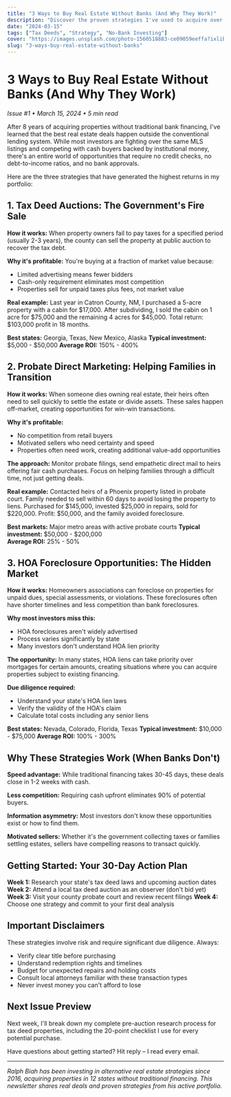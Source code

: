 ```yaml
---
title: "3 Ways to Buy Real Estate Without Banks (And Why They Work)"
description: "Discover the proven strategies I've used to acquire over $2M in real estate without traditional financing. From tax deed auctions to probate deals, here's your complete roadmap."
date: "2024-03-15"
tags: ["Tax Deeds", "Strategy", "No-Bank Investing"]
cover: "https://images.unsplash.com/photo-1560518883-ce09059eeffa?ixlib=rb-4.0.3&ixid=MnwxMjA3fDB8MHxwaG90by1wYWdlfHx8fGVufDB8fHx8&auto=format&fit=crop&w=800&h=600"
slug: "3-ways-buy-real-estate-without-banks"
---
```


# 3 Ways to Buy Real Estate Without Banks (And Why They Work)

*Issue #1 • March 15, 2024 • 5 min read*

After 8 years of acquiring properties without traditional bank financing, I've learned that the best real estate deals happen outside the conventional lending system. While most investors are fighting over the same MLS listings and competing with cash buyers backed by institutional money, there's an entire world of opportunities that require no credit checks, no debt-to-income ratios, and no bank approvals.

Here are the three strategies that have generated the highest returns in my portfolio:

## 1. Tax Deed Auctions: The Government's Fire Sale

**How it works:** When property owners fail to pay taxes for a specified period (usually 2-3 years), the county can sell the property at public auction to recover the tax debt.

**Why it's profitable:** You're buying at a fraction of market value because:
- Limited advertising means fewer bidders
- Cash-only requirement eliminates most competition  
- Properties sell for unpaid taxes plus fees, not market value

**Real example:** Last year in Catron County, NM, I purchased a 5-acre property with a cabin for $17,000. After subdividing, I sold the cabin on 1 acre for $75,000 and the remaining 4 acres for $45,000. Total return: $103,000 profit in 18 months.

**Best states:** Georgia, Texas, New Mexico, Alaska
**Typical investment:** $5,000 - $50,000
**Average ROI:** 150% - 400%

## 2. Probate Direct Marketing: Helping Families in Transition

**How it works:** When someone dies owning real estate, their heirs often need to sell quickly to settle the estate or divide assets. These sales happen off-market, creating opportunities for win-win transactions.

**Why it's profitable:**
- No competition from retail buyers
- Motivated sellers who need certainty and speed
- Properties often need work, creating additional value-add opportunities

**The approach:** Monitor probate filings, send empathetic direct mail to heirs offering fair cash purchases. Focus on helping families through a difficult time, not just getting deals.

**Real example:** Contacted heirs of a Phoenix property listed in probate court. Family needed to sell within 60 days to avoid losing the property to liens. Purchased for $145,000, invested $25,000 in repairs, sold for $220,000. Profit: $50,000, and the family avoided foreclosure.

**Best markets:** Major metro areas with active probate courts
**Typical investment:** $50,000 - $200,000  
**Average ROI:** 25% - 50%

## 3. HOA Foreclosure Opportunities: The Hidden Market

**How it works:** Homeowners associations can foreclose on properties for unpaid dues, special assessments, or violations. These foreclosures often have shorter timelines and less competition than bank foreclosures.

**Why most investors miss this:**
- HOA foreclosures aren't widely advertised
- Process varies significantly by state
- Many investors don't understand HOA lien priority

**The opportunity:** In many states, HOA liens can take priority over mortgages for certain amounts, creating situations where you can acquire properties subject to existing financing.

**Due diligence required:** 
- Understand your state's HOA lien laws
- Verify the validity of the HOA's claim
- Calculate total costs including any senior liens

**Best states:** Nevada, Colorado, Florida, Texas
**Typical investment:** $10,000 - $75,000
**Average ROI:** 100% - 300%

## Why These Strategies Work (When Banks Don't)

**Speed advantage:** While traditional financing takes 30-45 days, these deals close in 1-2 weeks with cash.

**Less competition:** Requiring cash upfront eliminates 90% of potential buyers.

**Information asymmetry:** Most investors don't know these opportunities exist or how to find them.

**Motivated sellers:** Whether it's the government collecting taxes or families settling estates, sellers have compelling reasons to transact quickly.

## Getting Started: Your 30-Day Action Plan

**Week 1:** Research your state's tax deed laws and upcoming auction dates
**Week 2:** Attend a local tax deed auction as an observer (don't bid yet)
**Week 3:** Visit your county probate court and review recent filings
**Week 4:** Choose one strategy and commit to your first deal analysis

## Important Disclaimers

These strategies involve risk and require significant due diligence. Always:
- Verify clear title before purchasing
- Understand redemption rights and timelines  
- Budget for unexpected repairs and holding costs
- Consult local attorneys familiar with these transaction types
- Never invest money you can't afford to lose

## Next Issue Preview

Next week, I'll break down my complete pre-auction research process for tax deed properties, including the 20-point checklist I use for every potential purchase.

Have questions about getting started? Hit reply – I read every email.

---

*Ralph Biah has been investing in alternative real estate strategies since 2016, acquiring properties in 12 states without traditional financing. This newsletter shares real deals and proven strategies from his active portfolio.*

